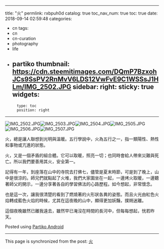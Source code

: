 
---
title: "火"
permlink: rxbpuh0d
catalog: true
toc_nav_num: true
toc: true
date: 2018-09-14 02:59:48
categories:
- cn
tags:
- cn
- cn-curation
- photography
- life
- partiko
thumbnail: https://cdn.steemitimages.com/DQmP7BzxohJCs9SsPV2RnMvV6LDS12VwFvE9C1WSSsJ1HLm/IMG_2502.JPG
sidebar:
    right:
        sticky: true
widgets:
    -
        type: toc
        position: right
---


![IMG_2502.JPG](https://cdn.steemitimages.com/DQmP7BzxohJCs9SsPV2RnMvV6LDS12VwFvE9C1WSSsJ1HLm/IMG_2502.JPG)![IMG_2503.JPG](https://cdn.steemitimages.com/DQmeNNctYWV62BofQvJMD8p4sF2Xt4RNaNfRqmEDRqdjm6q/IMG_2503.JPG)![IMG_2504.JPG](https://cdn.steemitimages.com/DQmccEz3JjUMDChCo2P3WTFof1dHYTwKZQHEo7KiodXrexN/IMG_2504.JPG)![IMG_2505.JPG](https://cdn.steemitimages.com/DQmQnE94hGVpRYmN6NxnUFr5QRhCgSijzQFi7ocDU5w8mX3/IMG_2505.JPG)![IMG_2506.JPG](https://cdn.steemitimages.com/DQmUpZoMF3ieAHAkynzVGme9snK7ruPNuGnJgabNVDK7wWM/IMG_2506.JPG)![IMG_2507.JPG](https://cdn.steemitimages.com/DQmaaoEuKq3FB5yazhSyTSPvDbr7BrVYf13CTwPNtWEGbHh/IMG_2507.JPG)

火，總是讓人聯想到光明與溫暖。五行學說中，火為五行之一，指一類陽性、熱性和事物或亢進的狀態。

火，又是一個矛盾的組合體。它可以取暖，照亮一切；也同時會給人帶來災難與死亡。所以我們要善用其火，安全第一。

記得有一年，到座落在山中的寺院去打佛七，儘管是夏末時節，可是到了晚上，山中是很涼的。師兄們就點起了火堆，我們大家圍坐在一起，一邊烤火取暖，一邊聽著師父的開示，一邊分享著各自的學習佛法的心路歷程。如今想起，非常懷念。

也是這一次，讓我很清楚的看到了燃燒著的火形狀各異的姿態。而且火光由紅色火焰轉成藍色火焰的時候，尤其在這夜晚的山中，顯得更加妖豔，撲朔迷離。

這個夜晚雖然已離我遠去，雖然早已淹沒在時間的長河中，但每每想起，恍若昨天。

Posted using [Partiko Android](https://steemit.com/@partiko-android)

- - -

This page is synchronized from the post: [火](https://steemit.com/@sunai/rxbpuh0d)
